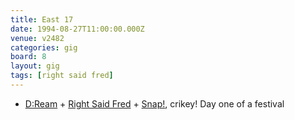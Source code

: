 ```yaml
---
title: East 17
date: 1994-08-27T11:00:00.000Z
venue: v2482
categories: gig
board: 8
layout: gig
tags: [right said fred]
---
```

+ <a href="/wiki/d+ream">D:Ream</a> + <a href="/wiki/right+said+fred">Right Said Fred</a> + <a href="/wiki/snap+">Snap!</a>, crikey! Day one of a festival